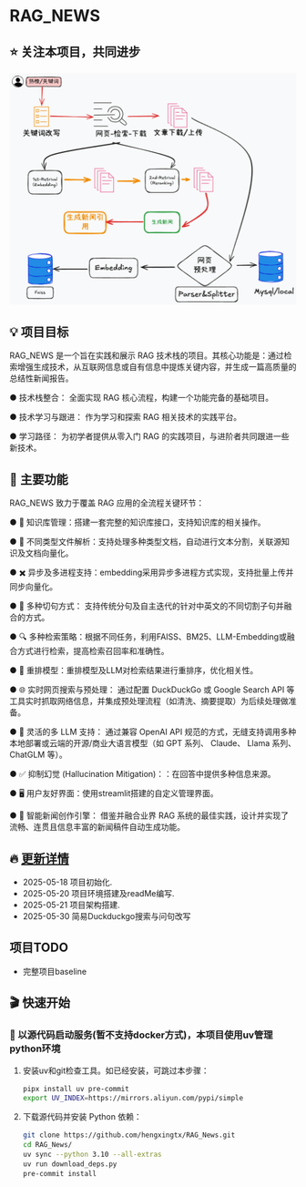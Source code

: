 # RAG_NEWS

## ⭐️  关注本项目，共同进步

<div align="center">
  <img src="docs/rag_news.png" alt="RAG News 架构图" width="600">
</div>

## 💡 项目目标

RAG_NEWS 是一个旨在实践和展示 RAG 技术栈的项目。其核心功能是：通过检索增强生成技术，从互联网信息或自有信息中提炼关键内容，并生成一篇高质量的总结性新闻报告。

● 技术栈整合： 全面实现 RAG 核心流程，构建一个功能完备的基础项目。

● 技术学习与跟进： 作为学习和探索 RAG 相关技术的实践平台。

● 学习路径： 为初学者提供从零入门 RAG 的实践项目，与进阶者共同跟进一些新技术。

## 🌟 主要功能

RAG_NEWS 致力于覆盖 RAG 应用的全流程关键环节：

● 📁 知识库管理：搭建一套完整的知识库接口，支持知识库的相关操作。

● 📁 不同类型文件解析：支持处理多种类型文档，自动进行文本分割，关联源知识及文档向量化。

● ✖️ 异步及多进程支持：embedding采用异步多进程方式实现，支持批量上传并同步向量化。

● 🧠 多种切句方式： 支持传统分句及自主迭代的针对中英文的不同切割子句并融合的方式。

● 🔍 多种检索策略：根据不同任务，利用FAISS、BM25、LLM-Embedding或融合方式进行检索，提高检索召回率和准确性。

● 🔄 重排模型：重排模型及LLM对检索结果进行重排序，优化相关性。

● 🌐 实时网页搜索与预处理： 通过配置 DuckDuckGo 或 Google Search API 等工具实时抓取网络信息，并集成预处理流程（如清洗、摘要提取）为后续处理做准备。

● 🤖 灵活的多 LLM 支持： 通过兼容 OpenAI API 规范的方式，无缝支持调用多种本地部署或云端的开源/商业大语言模型（如 GPT 系列、 Claude、 Llama 系列、 ChatGLM 等）。

● ✅ 抑制幻觉 (Hallucination Mitigation)：：在回答中提供多种信息来源。

● 🖥️ 用户友好界面：使用streamlit搭建的自定义管理界面。

● 📝 智能新闻创作引擎： 借鉴并融合业界 RAG 系统的最佳实践，设计并实现了流畅、连贯且信息丰富的新闻稿件自动生成功能。

## 🔥 <a href="./Update.md">更新详情</a>

- 2025-05-18 项目初始化.
- 2025-05-20 项目环境搭建及readMe编写.
- 2025-05-21 项目架构搭建.
- 2025-05-30 简易Duckduckgo搜索与问句改写


## 项目TODO

- 完整项目baseline


## 🎬 快速开始

### 🔨 以源代码启动服务(暂不支持docker方式)，本项目使用uv管理python环境

1. 安装uv和git检查工具。如已经安装，可跳过本步骤：

   ```bash
   pipx install uv pre-commit
   export UV_INDEX=https://mirrors.aliyun.com/pypi/simple
   ```

2. 下载源代码并安装 Python 依赖：

   ```bash
   git clone https://github.com/hengxingtx/RAG_News.git
   cd RAG_News/
   uv sync --python 3.10 --all-extras
   uv run download_deps.py
   pre-commit install
   ```

<!-- 3. 启动/停止/重启服务：

   ```bash
   source .venv/bin/activate
   export PYTHONPATH=$(pwd)
   bash bin/control.sh start/stop/restart
   ``` -->
